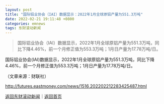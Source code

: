 ```yaml
---
layout: post
title: "国际铝业协会（IAI）数据显示：2022年1月全球原铝产量为551.3万吨"
date: 2022-02-21 19:11:48 +0800
categories: emnews
tags: 东财滚动新闻
---
```

> 国际铝业协会（IAI）数据显示，2022年1月全球原铝产量为551.3万吨，同比下降4.46%，前一个月修正值为553.3万吨；1月日产量为17.78万吨/日。

<p>国际铝业协会(IAI)数据显示，2022年1月全球原铝产量为551.3万吨，同比下降4.46%，前一个月修正值为553.3万吨；1月日产量为17.78万吨/日。</p><p class="em_media">（文章来源：财联社）</p>

<http://futures.eastmoney.com/news/1516,202202212283425487.html>

[返回东财滚动新闻](//finews.withounder.com/emnews/)｜[返回首页](//finews.withounder.com/)